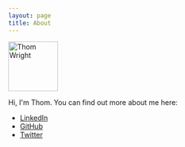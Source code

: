 ```yaml
---
layout: page
title: About
---
```


<img class="img-circle" height="100" width="100" alt="Thom Wright" src="//www.gravatar.com/avatar/b5c94d56e4e52feeb6d6568c8450a6a0?s=200&amp;r=pg">

Hi, I'm Thom. You can find out more about me here:

- [LinkedIn](https://www.linkedin.com/in/thomwright0)
- [GitHub](https://github.com/ThomWright)
- [Twitter](https://twitter.com/ThomWright0)
